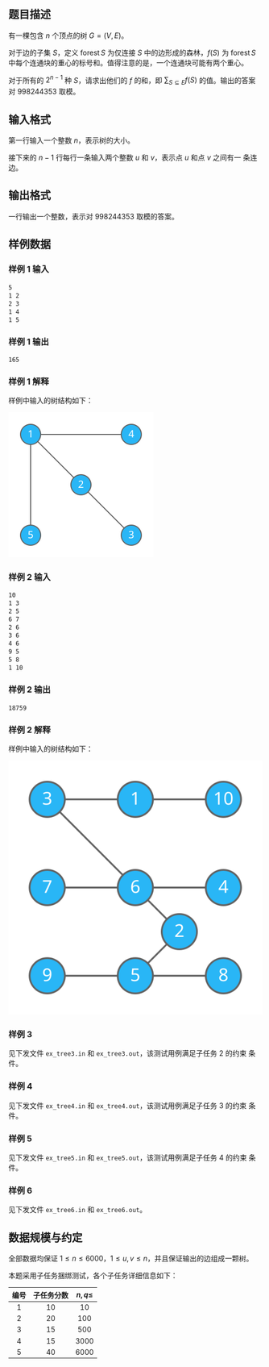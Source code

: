 ## 题目描述

有一棵包含 $n$ 个顶点的树 $G=(V,E)$。

对于边的子集 $S$，定义 $\operatorname{forest} S$ 为仅连接 $S$ 中的边形成的森林，$f(S)$ 为 $\operatorname{forest}S$ 中每个连通块的重心的标号和。值得注意的是，一个连通块可能有两个重心。

对于所有的 $2^{n-1}$ 种 $S$，请求出他们的 $f$ 的和，即 $\sum_{S\subseteq E} f(S)$ 的值。输出的答案对 $998244353$ 取模。

## 输入格式

第一行输入一个整数 $n$，表示树的大小。

接下来的 $n-1$ 行每行一条输入两个整数 $u$ 和 $v$，表示点 $u$ 和点 $v$ 之间有一
条连边。

## 输出格式

一行输出一个整数，表示对 $998244353$ 取模的答案。

## 样例数据

### 样例 1 输入

```plain
5
1 2
2 3
1 4
1 5
```

### 样例 1 输出

```plain
165
```

### 样例 1 解释

样例中输入的树结构如下：

![](tree-sample1-explain.svg)

### 样例 2 输入

```plain
10
1 3
2 5
6 7
2 6
3 6
4 6
9 5
5 8
1 10
```

### 样例 2 输出

```plain
18759
```

### 样例 2 解释

样例中输入的树结构如下：

![](tree-sample2-explain.svg)

### 样例 3

见下发文件 `ex_tree3.in` 和 `ex_tree3.out`，该测试用例满足子任务 2 的约束
条件。

### 样例 4

见下发文件 `ex_tree4.in` 和 `ex_tree4.out`，该测试用例满足子任务 3 的约束
条件。

### 样例 5

见下发文件 `ex_tree5.in` 和 `ex_tree5.out`，该测试用例满足子任务 4 的约束
条件。

### 样例 6

见下发文件 `ex_tree6.in` 和 `ex_tree6.out`。

## 数据规模与约定

全部数据均保证 $1\le n\le 6000$，$1\le u,v\le n$，并且保证输出的边组成一颗树。

本题采用子任务捆绑测试，各个子任务详细信息如下：

| 编号  | 子任务分数 | $n,q\le$ |
|:---:|:-----:|:--------:|
| 1   | 10    | $10$     |
| 2   | 20    | $100$    |
| 3   | 15    | $500$    |
| 4   | 15    | $3000$   |
| 5   | 40    | $6000$   |
